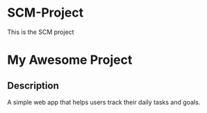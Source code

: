 # SCM-Project
This is the SCM project
# My Awesome Project 

## Description
A simple web app that helps users track their daily tasks and goals.


